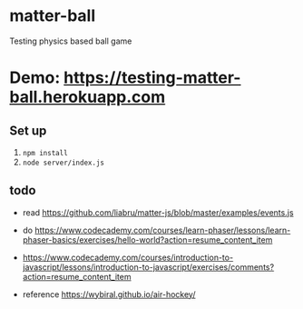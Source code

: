 # matter-ball
 Testing physics based ball game
 
 # Demo: https://testing-matter-ball.herokuapp.com

## Set up

1. `npm install`
2. `node server/index.js`


## todo

* read https://github.com/liabru/matter-js/blob/master/examples/events.js

* do https://www.codecademy.com/courses/learn-phaser/lessons/learn-phaser-basics/exercises/hello-world?action=resume_content_item

* https://www.codecademy.com/courses/introduction-to-javascript/lessons/introduction-to-javascript/exercises/comments?action=resume_content_item

* reference https://wybiral.github.io/air-hockey/
